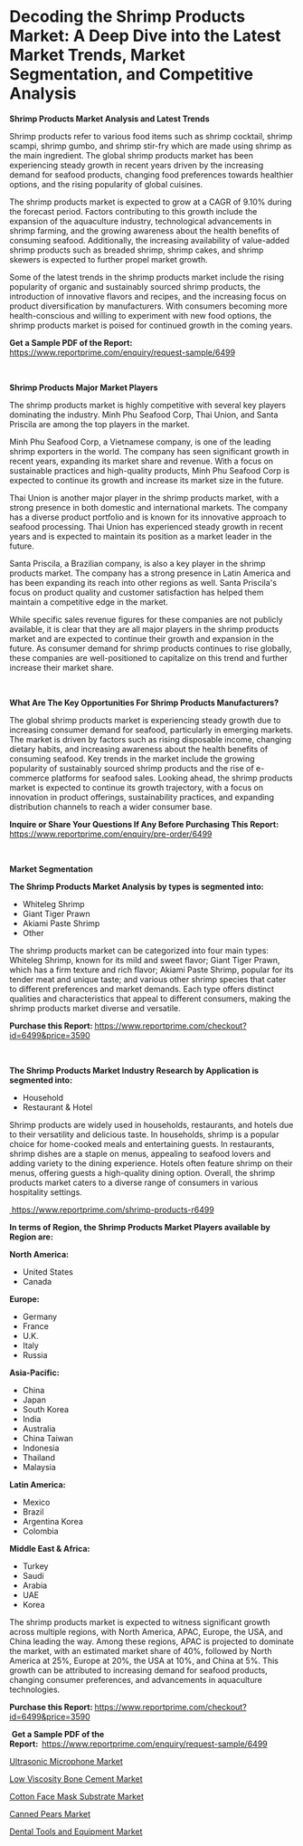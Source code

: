 <p><h1>Decoding the Shrimp Products Market: A Deep Dive into the Latest Market Trends, Market Segmentation, and Competitive Analysis</h1></p><p><strong>Shrimp Products Market Analysis and Latest Trends</strong></p>
<p><p>Shrimp products refer to various food items such as shrimp cocktail, shrimp scampi, shrimp gumbo, and shrimp stir-fry which are made using shrimp as the main ingredient. The global shrimp products market has been experiencing steady growth in recent years driven by the increasing demand for seafood products, changing food preferences towards healthier options, and the rising popularity of global cuisines.</p><p>The shrimp products market is expected to grow at a CAGR of 9.10% during the forecast period. Factors contributing to this growth include the expansion of the aquaculture industry, technological advancements in shrimp farming, and the growing awareness about the health benefits of consuming seafood. Additionally, the increasing availability of value-added shrimp products such as breaded shrimp, shrimp cakes, and shrimp skewers is expected to further propel market growth.</p><p>Some of the latest trends in the shrimp products market include the rising popularity of organic and sustainably sourced shrimp products, the introduction of innovative flavors and recipes, and the increasing focus on product diversification by manufacturers. With consumers becoming more health-conscious and willing to experiment with new food options, the shrimp products market is poised for continued growth in the coming years.</p></p>
<p><strong>Get a Sample PDF of the Report:&nbsp;</strong> <a href="https://www.reportprime.com/enquiry/request-sample/6499">https://www.reportprime.com/enquiry/request-sample/6499</a></p>
<p>&nbsp;</p>
<p><strong>Shrimp Products Major Market Players</strong></p>
<p><p>The shrimp products market is highly competitive with several key players dominating the industry. Minh Phu Seafood Corp, Thai Union, and Santa Priscila are among the top players in the market. </p><p>Minh Phu Seafood Corp, a Vietnamese company, is one of the leading shrimp exporters in the world. The company has seen significant growth in recent years, expanding its market share and revenue. With a focus on sustainable practices and high-quality products, Minh Phu Seafood Corp is expected to continue its growth and increase its market size in the future.</p><p>Thai Union is another major player in the shrimp products market, with a strong presence in both domestic and international markets. The company has a diverse product portfolio and is known for its innovative approach to seafood processing. Thai Union has experienced steady growth in recent years and is expected to maintain its position as a market leader in the future.</p><p>Santa Priscila, a Brazilian company, is also a key player in the shrimp products market. The company has a strong presence in Latin America and has been expanding its reach into other regions as well. Santa Priscila's focus on product quality and customer satisfaction has helped them maintain a competitive edge in the market.</p><p>While specific sales revenue figures for these companies are not publicly available, it is clear that they are all major players in the shrimp products market and are expected to continue their growth and expansion in the future. As consumer demand for shrimp products continues to rise globally, these companies are well-positioned to capitalize on this trend and further increase their market share.</p></p>
<p>&nbsp;</p>
<p><strong>What Are The Key Opportunities For Shrimp Products Manufacturers?</strong></p>
<p><p>The global shrimp products market is experiencing steady growth due to increasing consumer demand for seafood, particularly in emerging markets. The market is driven by factors such as rising disposable income, changing dietary habits, and increasing awareness about the health benefits of consuming seafood. Key trends in the market include the growing popularity of sustainably sourced shrimp products and the rise of e-commerce platforms for seafood sales. Looking ahead, the shrimp products market is expected to continue its growth trajectory, with a focus on innovation in product offerings, sustainability practices, and expanding distribution channels to reach a wider consumer base.</p></p>
<p><strong>Inquire or Share Your Questions If Any Before Purchasing This Report:</strong> <a href="https://www.reportprime.com/enquiry/pre-order/6499">https://www.reportprime.com/enquiry/pre-order/6499</a></p>
<p>&nbsp;</p>
<p><strong>Market Segmentation</strong></p>
<p><strong>The Shrimp Products Market Analysis by types is segmented into:</strong></p>
<p><ul><li>Whiteleg Shrimp</li><li>Giant Tiger Prawn</li><li>Akiami Paste Shrimp</li><li>Other</li></ul></p>
<p><p>The shrimp products market can be categorized into four main types: Whiteleg Shrimp, known for its mild and sweet flavor; Giant Tiger Prawn, which has a firm texture and rich flavor; Akiami Paste Shrimp, popular for its tender meat and unique taste; and various other shrimp species that cater to different preferences and market demands. Each type offers distinct qualities and characteristics that appeal to different consumers, making the shrimp products market diverse and versatile.</p></p>
<p><strong>Purchase this Report:&nbsp;</strong><a href="https://www.reportprime.com/checkout?id=6499&price=3590">https://www.reportprime.com/checkout?id=6499&price=3590</a></p>
<p>&nbsp;</p>
<p><strong>The Shrimp Products Market Industry Research by Application is segmented into:</strong></p>
<p><ul><li>Household</li><li>Restaurant & Hotel</li></ul></p>
<p><p>Shrimp products are widely used in households, restaurants, and hotels due to their versatility and delicious taste. In households, shrimp is a popular choice for home-cooked meals and entertaining guests. In restaurants, shrimp dishes are a staple on menus, appealing to seafood lovers and adding variety to the dining experience. Hotels often feature shrimp on their menus, offering guests a high-quality dining option. Overall, the shrimp products market caters to a diverse range of consumers in various hospitality settings.</p></p>
<p><a href="https://www.reportprime.com/shrimp-products-r6499">&nbsp;https://www.reportprime.com/shrimp-products-r6499</a></p>
<p><strong>In terms of Region, the Shrimp Products Market Players available by Region are:</strong></p>
<p>
    <p> <strong> North America: </strong>
        <ul>
            <li>United States</li>
            <li>Canada</li>
        </ul>
        </p> 
    <p> <strong> Europe: </strong>
        <ul>
            <li>Germany</li>
            <li>France</li>
            <li>U.K.</li>
            <li>Italy</li>
            <li>Russia</li>
        </ul>
        </p> 
    <p> <strong> Asia-Pacific: </strong>
        <ul>
            <li>China</li>
            <li>Japan</li>
            <li>South Korea</li>
            <li>India</li>
            <li>Australia</li>
            <li>China Taiwan</li>
            <li>Indonesia</li>
            <li>Thailand</li>
            <li>Malaysia</li>
        </ul>
        </p> 
    <p> <strong> Latin America: </strong>
        <ul>
            <li>Mexico</li>
            <li>Brazil</li>
            <li>Argentina Korea</li>
            <li>Colombia</li>
        </ul>
        </p> 
    <p> <strong> Middle East & Africa: </strong>
        <ul>
            <li>Turkey</li>
            <li>Saudi</li>
            <li>Arabia</li>
            <li>UAE</li>
            <li>Korea</li>
        </ul>
    </p>
    </p>
<p><p>The shrimp products market is expected to witness significant growth across multiple regions, with North America, APAC, Europe, the USA, and China leading the way. Among these regions, APAC is projected to dominate the market, with an estimated market share of 40%, followed by North America at 25%, Europe at 20%, the USA at 10%, and China at 5%. This growth can be attributed to increasing demand for seafood products, changing consumer preferences, and advancements in aquaculture technologies.</p></p>
<p><strong>Purchase this Report: </strong><a href="https://www.reportprime.com/checkout?id=6499&price=3590">https://www.reportprime.com/checkout?id=6499&price=3590</a></p>
<p>&nbsp;<strong>Get a Sample PDF of the Report:&nbsp;&nbsp;</strong><a href="https://www.reportprime.com/enquiry/request-sample/6499">https://www.reportprime.com/enquiry/request-sample/6499</a></p>
<p><strong></strong></p>
<p><p><a href="https://www.linkedin.com/pulse/global-ultrasonic-microphone-market-size-share-analysis-upccc?trackingId=BqCELul3SBm597UERZwMtA%3D%3D">Ultrasonic Microphone Market</a></p><p><a href="https://medium.com/@penurundingin_24290/low-viscosity-bone-cement-market-size-is-growing-at-cagr-of-5-and-this-report-covers-analysis-by-1f3cee685805">Low Viscosity Bone Cement Market</a></p><p><a href="https://issuu.com/reportprime-2/docs/cotton-face-mask-substrate-market-s_1dde5c4a52d26f">Cotton Face Mask Substrate Market</a></p><p><a href="https://github.com/mandarincruisesvn/Market-Research-Report-List-1/blob/main/canned-pears-market.md">Canned Pears Market</a></p><p><a href="https://medium.com/@clairhane_9803/dental-tools-and-equipment-market-essentials-key-market-players-demand-drivers-and-roi-potential-b85dbaa1df2d">Dental Tools and Equipment Market</a></p></p>